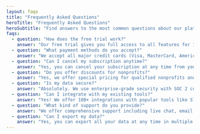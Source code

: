 ```yaml
---
layout: faqs
title: "Frequently Asked Questions"
heroTitle: "Frequently Asked Questions"
heroSubtitle: "Find answers to the most common questions about our platform, pricing, and features."
faqs:
  - question: "How does the free trial work?"
    answer: "Our free trial gives you full access to all features for 14 days. No credit card required to start. You can upgrade to a paid plan at any time during or after the trial period."
  - question: "What payment methods do you accept?"
    answer: "We accept all major credit cards (Visa, MasterCard, American Express), PayPal, and bank transfers for annual plans. All payments are processed securely through Stripe."
  - question: "Can I cancel my subscription anytime?"
    answer: "Yes, you can cancel your subscription at any time from your account settings. You'll continue to have access to your plan until the end of your current billing period."
  - question: "Do you offer discounts for nonprofits?"
    answer: "Yes, we offer special pricing for qualified nonprofits and educational institutions. Please contact our sales team with your organization details for more information."
  - question: "Is my data secure?"
    answer: "Absolutely. We use enterprise-grade security with SOC 2 compliance, end-to-end encryption, and regular security audits. Your data is stored in secure, redundant data centers."
  - question: "Can I integrate with my existing tools?"
    answer: "Yes! We offer 100+ integrations with popular tools like Slack, Google Workspace, Microsoft 365, Trello, Asana, and many more. We also provide a robust API for custom integrations."
  - question: "What kind of support do you provide?"
    answer: "We offer comprehensive support including live chat, email support, video tutorials, and dedicated account managers for enterprise customers. Response times are typically under 2 hours."
  - question: "Can I export my data?"
    answer: "Yes, you can export all your data at any time in multiple formats (CSV, JSON, PDF). We believe in data portability and make it easy to take your information with you."
---
```

